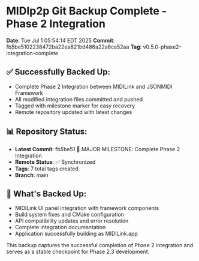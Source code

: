 
# MIDIp2p Git Backup Complete - Phase 2 Integration
**Date**: Tue Jul  1 05:54:14 EDT 2025
**Commit**: fb5be5102238472ba22ea821bd486a22a6ca52aa
**Tag**: v0.5.0-phase2-integration-complete

## ✅ Successfully Backed Up:
- Complete Phase 2 Integration between MIDILink and JSONMIDI Framework
- All modified integration files committed and pushed
- Tagged with milestone marker for easy recovery
- Remote repository updated with latest changes

## 📊 Repository Status:
- **Latest Commit**: fb5be51 🎉 MAJOR MILESTONE: Complete Phase 2 Integration
- **Remote Status**: ✅ Synchronized
- **Tags**: 7 total tags created
- **Branch**: main

## 🎯 What's Backed Up:
- MIDILink UI panel integration with framework components
- Build system fixes and CMake configuration
- API compatibility updates and error resolution
- Complete integration documentation
- Application successfully building as MIDILink.app

This backup captures the successful completion of Phase 2 integration
and serves as a stable checkpoint for Phase 2.3 development.

